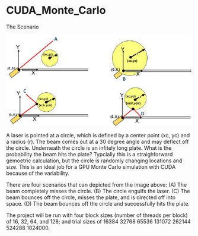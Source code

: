 # CUDA_Monte_Carlo

The Scenario

<img src="MonteCarloLaser.jpg" alt="Laser"/>

A laser is pointed at a circle, which is defined by a center point (xc, yc) and a radius (r).  The beam comes out at a 30 degree angle and may deflect off the circle.  Underneath the circle is an infitely long plate.  What is the probability the beam hits the plate?  Typcially this is a straighforward gemoetric calculation, but the circle is randomly changing locations and size.  This is an ideal job for a GPU Monte Carlo simulation with CUDA because of the variability.  

There are four scenarios that can depicted from the image above:
(A) The beam completely misses the circle.
(B) The circle engulfs the laser.
(C) The beam bounces off the circle, misses the plate, and is directed off into space. 
(D) The beam bounces off the circle and successfully hits the plate.

The project will be run with four block sizes (number of threads per block) of 16, 32, 64, and 128; and trial sizes of 16384 32768 65536 131072 262144 524288 1024000.
